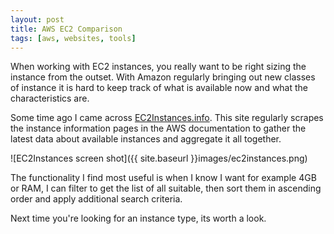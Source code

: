 ```yaml
---
layout: post
title: AWS EC2 Comparison
tags: [aws, websites, tools]
---
```

When working with EC2 instances, you really want to be right sizing the instance from the outset. With Amazon regularly bringing out new classes of instance it is hard to keep track of what is available now and what the characteristics are.

Some time ago I came across [EC2Instances.info](https://www.ec2instances.info). This site regularly scrapes the instance information pages in the AWS documentation to gather the latest data about available instances and aggregate it all together.

![EC2Instances screen shot]({{ site.baseurl }}images/ec2instances.png)

The functionality I find most useful is when I know I want for example 4GB or RAM, I can filter to get the list of all suitable, then sort them in ascending order and apply additional search criteria.

Next time you're looking for an instance type, its worth a look.
